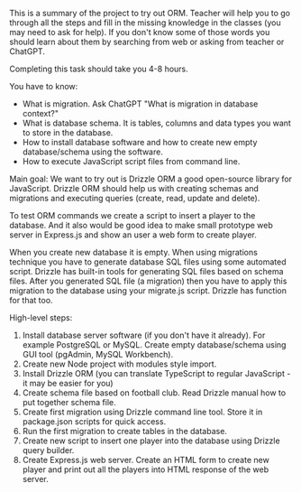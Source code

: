 This is a summary of the project to try out ORM.
Teacher will help you to go through all the steps and fill in the missing knowledge in the classes (you may need to ask for help).
If you don't know some of those words you should learn about them by searching from web or asking from teacher or ChatGPT.

Completing this task should take you 4-8 hours.

You have to know:
- What is migration. Ask ChatGPT "What is migration in database context?"
- What is database schema. It is tables, columns and data types you want to store in the database.
- How to install database software and how to create new empty database/schema using the software.
- How to execute JavaScript script files from command line.

Main goal:
We want to try out is Drizzle ORM a good open-source library for JavaScript.
Drizzle ORM should help us with creating schemas and migrations and executing queries (create, read, update and delete).

To test ORM commands we create a script to insert a player to the database. And it also would be good idea to make small prototype web server in Express.js and show an user a web form to create player.

When you create new database it is empty. When using migrations technique you have to generate database SQL files using some automated script.
Drizzle has built-in tools for generating SQL files based on schema files.
After you generated SQL file (a migration) then you have to apply this migration to the database using your migrate.js script. Drizzle has function for that too.

High-level steps:
1. Install database server software (if you don't have it already). For example PostgreSQL or MySQL. Create empty database/schema using GUI tool (pgAdmin, MySQL Workbench).
2. Create new Node project with modules style import. 
3. Install Drizzle ORM (you can translate TypeScript to regular JavaScript - it may be easier for you)
4. Create schema file based on football club. Read Drizzle manual how to put together schema file.
5. Create first migration using Drizzle command line tool. Store it in package.json scripts for quick access.
6. Run the first migration to create tables in the database.
7. Create new script to insert one player into the database using Drizzle query builder.
8. Create Express.js web server. Create an HTML form to create new player and print out all the players into HTML response of the web server.
